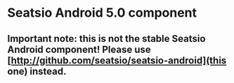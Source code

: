 # Seatsio Android 5.0 component 

## Important note: this is not the stable Seatsio Android component! Please use [http://github.com/seatsio/seatsio-android](this one) instead.
